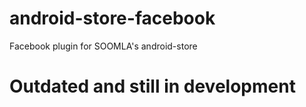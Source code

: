 android-store-facebook
======================

Facebook plugin for SOOMLA's android-store

Outdated and still in development
=======================
